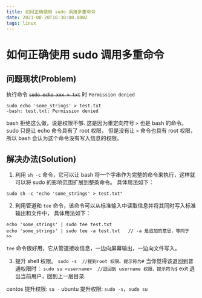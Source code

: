 ```yaml
---
title: 如何正确使用 sudo 调用多重命令
date: 2021-08-20T16:30:00.000Z
tags: linux
---
```


# 如何正确使用 sudo 调用多重命令

## 问题现状(Problem)
执行命令 ~~`sudo echo xxx > txt`~~ 时 `Permission denied`

```
sudo echo 'some_strings' > test.txt
-bash: test.txt: Permission denied
```
bash 拒绝这么做，说是权限不够.
这是因为重定向符号 `>` 也是 bash 的命令。sudo 只是让 echo 命令具有了 root 权限，
但是没有让 `>` 命令也具有 root 权限，所以 bash 会认为这个命令没有写入信息的权限。

## 解决办法(Solution)
1. 利用 `sh -c` 命令，它可以让 bash 将一个字串作为完整的命令来执行，这样就可以将 sudo 的影响范围扩展到整条命令。
具体用法如下：

```
sudo sh -c "echo 'some_strings' > test.txt"
```

2. 利用管道和 `tee` 命令，该命令可以从标准输入中读取信息并将其同时写入标准输出和文件中，
具体用法如下：

```
echo 'some_strings' | sudo tee test.txt
echo 'some_strings' | sudo tee -a test.txt   // -a 是追加的意思，等同于 >>
```

`tee` 命令很好用，它从管道接收信息，一边向屏幕输出，一边向文件写入。

3. 提升 shell 权限。
`sudo -s  //提到root 权限。提示符为#`
当你觉得该退回到普通权限时：
`sudo su <username>  //退回到 username 权限，提示符为$`
exit 退出当前用户，回到上一层目录.

centos 提升权限: `su -`
ubuntu 提升权限: `sudo -s`，`sudo su`
